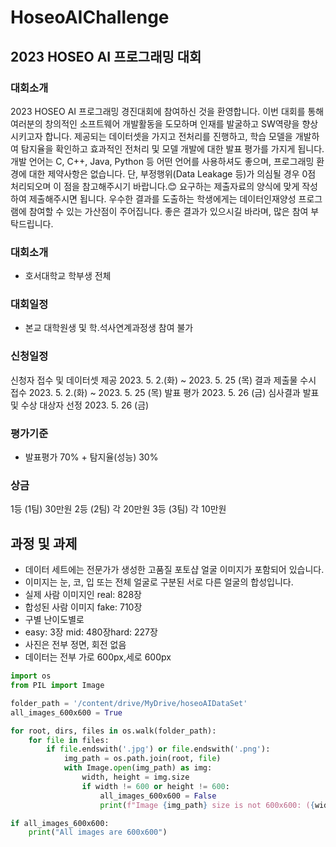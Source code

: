 # HoseoAIChallenge
## 2023 HOSEO AI 프로그래밍 대회
### 대회소개
2023 HOSEO AI 프로그래밍 경진대회에 참여하신 것을 환영합니다.
이번 대회를 통해 여러분의 창의적인 소프트웨어 개발활동을 도모하며 인재를 발굴하고 SW역량을 향상시키고자 합니다.
제공되는 데이터셋을 가지고 전처리를 진행하고, 학습 모델을 개발하여 탐지율을 확인하고 효과적인 전처리 및 모델 개발에 대한 발표 평가를 가지게 됩니다.
개발 언어는 C, C++, Java, Python 등 어떤 언어를 사용하셔도 좋으며, 프로그래밍 환경에 대한 제약사항은 없습니다.
단, 부정행위(Data Leakage 등)가 의심될 경우 0점 처리되오며 이 점을 참고해주시기 바랍니다.😊
요구하는 제출자료의 양식에 맞게 작성하여 제출해주시면 됩니다.
우수한 결과를 도출하는 학생에게는 데이터인재양성 프로그램에 참여할 수 있는 가산점이 주어집니다.
좋은 결과가 있으시길 바라며, 많은 참여 부탁드립니다.
### 대회소개
 - 호서대학교 학부생 전체
### 대회일정
- 본교 대학원생 및 학.석사연계과정생 참여 불가
### 신청일정
신청자 접수 및 데이터셋 제공 2023. 5. 2.(화) ~ 2023. 5. 25 (목)
결과 제출물 수시 접수 2023. 5. 2.(화) ~ 2023. 5. 25 (목)
발표 평가 2023. 5. 26 (금)
심사결과 발표 및 수상 대상자 선정 2023. 5. 26 (금)
### 평가기준
 - 발표평가 70% + 탐지율(성능) 30%
### 상금
1등 (1팀)
30만원
2등 (2팀)
각 20만원
3등 (3팀)
각 10만원
## 과정 및 과제
- 데이터 세트에는 전문가가 생성한 고품질 포토샵 얼굴 이미지가 포함되어 있습니다.
- 이미지는 눈, 코, 입 또는 전체 얼굴로 구분된 서로 다른 얼굴의 합성입니다.
- 실제 사람 이미지인 real: 828장 
- 합성된 사람 이미지 fake: 710장
- 구별 난이도별로
- easy: 3장 mid: 480장hard: 227장
- 사진은 전부 정면, 회전 없음
- 데이터는 전부 가로 600px,세로 600px
``` python
import os
from PIL import Image

folder_path = '/content/drive/MyDrive/hoseoAIDataSet'
all_images_600x600 = True

for root, dirs, files in os.walk(folder_path):
    for file in files:
        if file.endswith('.jpg') or file.endswith('.png'):
            img_path = os.path.join(root, file)
            with Image.open(img_path) as img:
                width, height = img.size
                if width != 600 or height != 600:
                    all_images_600x600 = False
                    print(f"Image {img_path} size is not 600x600: ({width}, {height})")

if all_images_600x600:
    print("All images are 600x600")
```




